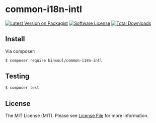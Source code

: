 # common-i18n-intl

[![Latest Version on Packagist][ico-version]][link-packagist]
[![Software License][ico-license]](LICENSE.md)
[![Total Downloads][ico-downloads]][link-downloads]

## Install

Via composer:

``` bash
$ composer require binsoul/common-i18n-intl
```

## Testing

``` bash
$ composer test
```

## License

The MIT License (MIT). Please see [License File](LICENSE.md) for more information.

[ico-version]: https://img.shields.io/packagist/v/binsoul/common-i18n-intl.svg?style=flat-square
[ico-license]: https://img.shields.io/badge/license-MIT-brightgreen.svg?style=flat-square
[ico-downloads]: https://img.shields.io/packagist/dt/binsoul/common-i18n-intl.svg?style=flat-square

[link-packagist]: https://packagist.org/packages/binsoul/common-i18n-intl
[link-downloads]: https://packagist.org/packages/binsoul/common-i18n-intl
[link-author]: https://github.com/binsoul
